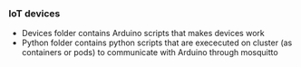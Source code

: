 ### IoT devices

* Devices folder contains Arduino scripts that makes devices work
* Python folder contains python scripts that are exececuted on cluster (as containers or pods) to communicate with Arduino through mosquitto